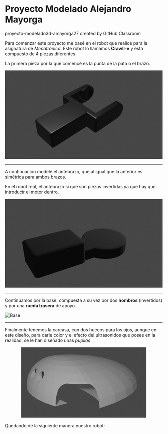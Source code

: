# Proyecto Modelado Alejandro Mayorga
proyecto-modelado3d-amayorga27 created by GitHub Classroom

Para comenzar este proyecto me basé en el robot que realicé para la asignatura de *Mecatrónica*. Este robot lo llamamos **Crawll-e** y está compuesto de 4 piezas diferentes.

La primera pieza por la que comencé es la punta de la pata o el brazo.

![Brazo](figures/arm.png)

---

A continuación modelé el antebrazo, que al igual que la anterior es simétrica para ambos brazos.

En el robot real, el antebrazo si que son piezas invertidas ya que hay que introducir el motor dentro.

![Antebrazo](/figures/forearm.png)

---

Continuamos por la base, compuesta a su vez por dos **hombros** (invertidos) y por una **rueda trasera** de apoyo.

![Base](../figures/base.png)

---

Finalmente tenemos la carcasa, con dos huecos para los ojos, aunque en este diseño, para darle color y el efecto del ultrasonidos que posee en la realidad, se le han diseñado unas *pupilas*


<p align="center">
<img src="https://github.com/clases-julio/proyecto-modelado3d-amayorga27/blob/main/figures/shell1.png" alt="Generic version" width="400"></a>
</p>



Quedando de la siguiente manera nuestro robot:
